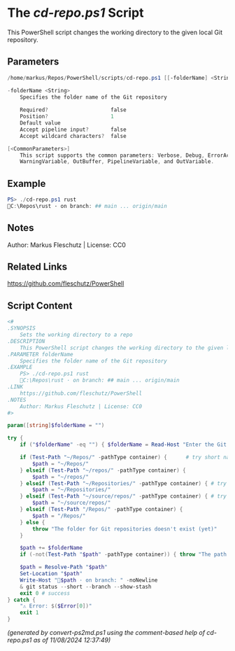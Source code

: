 The *cd-repo.ps1* Script
===========================

This PowerShell script changes the working directory to the given local Git repository.

Parameters
----------
```powershell
/home/markus/Repos/PowerShell/scripts/cd-repo.ps1 [[-folderName] <String>] [<CommonParameters>]

-folderName <String>
    Specifies the folder name of the Git repository
    
    Required?                    false
    Position?                    1
    Default value                
    Accept pipeline input?       false
    Accept wildcard characters?  false

[<CommonParameters>]
    This script supports the common parameters: Verbose, Debug, ErrorAction, ErrorVariable, WarningAction, 
    WarningVariable, OutBuffer, PipelineVariable, and OutVariable.
```

Example
-------
```powershell
PS> ./cd-repo.ps1 rust
📂C:\Repos\rust · on branch: ## main ... origin/main

```

Notes
-----
Author: Markus Fleschutz | License: CC0

Related Links
-------------
https://github.com/fleschutz/PowerShell

Script Content
--------------
```powershell
<#
.SYNOPSIS
	Sets the working directory to a repo
.DESCRIPTION
	This PowerShell script changes the working directory to the given local Git repository.
.PARAMETER folderName
	Specifies the folder name of the Git repository
.EXAMPLE
	PS> ./cd-repo.ps1 rust
	📂C:\Repos\rust · on branch: ## main ... origin/main
.LINK
	https://github.com/fleschutz/PowerShell
.NOTES
	Author: Markus Fleschutz | License: CC0
#>

param([string]$folderName = "")

try {
	if ("$folderName" -eq "") { $folderName = Read-Host "Enter the Git repository's folder name" }

	if (Test-Path "~/Repos/" -pathType container) {		 # try short name
		$path = "~/Repos/"
	} elseif (Test-Path "~/repos/" -pathType container) {
		$path = "~/repos/"
	} elseif (Test-Path "~/Repositories/" -pathType container) { # try long name
		$path = "~/Repositories/"
	} elseif (Test-Path "~/source/repos/" -pathType container) { # try Visual Studio default
		$path = "~/source/repos/"
	} elseif (Test-Path "/Repos/" -pathType container) {
		$path = "/Repos/"
	} else {
		throw "The folder for Git repositories doesn't exist (yet)"
	}

	$path += $folderName
	if (-not(Test-Path "$path" -pathType container)) { throw "The path to 📂$path doesn't exist (yet)" }

	$path = Resolve-Path "$path"
	Set-Location "$path"
	Write-Host "📂$path · on branch: " -noNewline
	& git status --short --branch --show-stash
	exit 0 # success
} catch {
	"⚠️ Error: $($Error[0])"
	exit 1
}
```

*(generated by convert-ps2md.ps1 using the comment-based help of cd-repo.ps1 as of 11/08/2024 12:37:49)*
